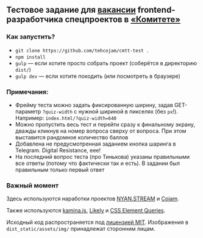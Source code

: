 ## Тестовое задание для [вакансии](https://vc.ru/team/65766) frontend-разработчика спецпроектов в [«Комитете»](https://cmtt.ru)

### Как запустить?

* `git clone https://github.com/tehcojam/cmtt-test .`
* `npm install`
* `gulp` — если хотите просто собрать проект (соберётся в директорию `dist/`)
* `gulp dev` — если хотите покодить (или посмотреть в браузере)

### Примечания:

* Фрейму теста можно задать фиксированную ширину, задав GET-параметр `?quiz-width` с нужной шириной в пикселях (без `px`!). Например: `index.html/?quiz-width=640`
* Можно пропустить весь тест и перейти сразу к финальному экрану, дважды кликнув на номер вопроса сверху от вопроса. При этом выставится рандомное количество баллов
* Добавлена не предусмотренная заданием кнопка шаринга в Telegram. Digital Resistance, еее!
* На последний вопрос теста (про Тинькова) указаны правильными все ответы (потому что фактически так и есть). В задании был правильным только первый ответ

### Важный момент

Здесь используются наработки проектов [NYAN.STREAM](https://github.com/nyanstream) и [Cojam](https://github.com/cojamru).  

Также используются [kamina.js](https://github.com/tehcojam/kamina-js), [Likely](https://github.com/valerypatorius/Likely) и [CSS Element Queries](https://github.com/marcj/css-element-queries).  

Исходный код распространяется под [лицензией MIT](LICENSE). Изображения в `dist_static/assets/img/` принадлежат сторонним лицам.
